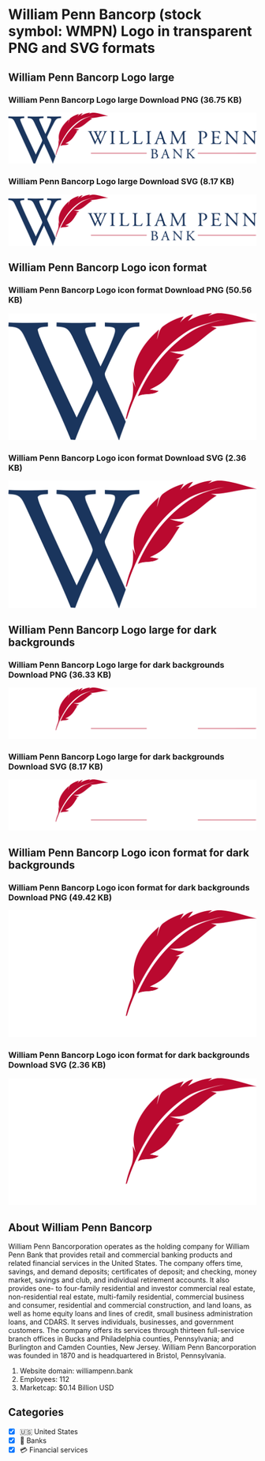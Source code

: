 # William Penn Bancorp (stock symbol: WMPN) Logo in transparent PNG and SVG formats

## William Penn Bancorp Logo large

### William Penn Bancorp Logo large Download PNG (36.75 KB)

![William Penn Bancorp Logo large Download PNG (36.75 KB)](/img/orig/WMPN_BIG-ec72e180.png)

### William Penn Bancorp Logo large Download SVG (8.17 KB)

![William Penn Bancorp Logo large Download SVG (8.17 KB)](/img/orig/WMPN_BIG-b0b66054.svg)

## William Penn Bancorp Logo icon format

### William Penn Bancorp Logo icon format Download PNG (50.56 KB)

![William Penn Bancorp Logo icon format Download PNG (50.56 KB)](/img/orig/WMPN-be22e754.png)

### William Penn Bancorp Logo icon format Download SVG (2.36 KB)

![William Penn Bancorp Logo icon format Download SVG (2.36 KB)](/img/orig/WMPN-9dfeff7f.svg)

## William Penn Bancorp Logo large for dark backgrounds

### William Penn Bancorp Logo large for dark backgrounds Download PNG (36.33 KB)

![William Penn Bancorp Logo large for dark backgrounds Download PNG (36.33 KB)](/img/orig/WMPN_BIG.D-a5a51786.png)

### William Penn Bancorp Logo large for dark backgrounds Download SVG (8.17 KB)

![William Penn Bancorp Logo large for dark backgrounds Download SVG (8.17 KB)](/img/orig/WMPN_BIG.D-d8c48be9.svg)

## William Penn Bancorp Logo icon format for dark backgrounds

### William Penn Bancorp Logo icon format for dark backgrounds Download PNG (49.42 KB)

![William Penn Bancorp Logo icon format for dark backgrounds Download PNG (49.42 KB)](/img/orig/WMPN.D-ba0f7028.png)

### William Penn Bancorp Logo icon format for dark backgrounds Download SVG (2.36 KB)

![William Penn Bancorp Logo icon format for dark backgrounds Download SVG (2.36 KB)](/img/orig/WMPN.D-07a1d100.svg)

## About William Penn Bancorp

William Penn Bancorporation operates as the holding company for William Penn Bank that provides retail and commercial banking products and related financial services in the United States. The company offers time, savings, and demand deposits; certificates of deposit; and checking, money market, savings and club, and individual retirement accounts. It also provides one- to four-family residential and investor commercial real estate, non-residential real estate, multi-family residential, commercial business and consumer, residential and commercial construction, and land loans, as well as home equity loans and lines of credit, small business administration loans, and CDARS. It serves individuals, businesses, and government customers. The company offers its services through thirteen full-service branch offices in Bucks and Philadelphia counties, Pennsylvania; and Burlington and Camden Counties, New Jersey. William Penn Bancorporation was founded in 1870 and is headquartered in Bristol, Pennsylvania.

1. Website domain: williampenn.bank
2. Employees: 112
3. Marketcap: $0.14 Billion USD


## Categories
- [x] 🇺🇸 United States
- [x] 🏦 Banks
- [x] 💳 Financial services
